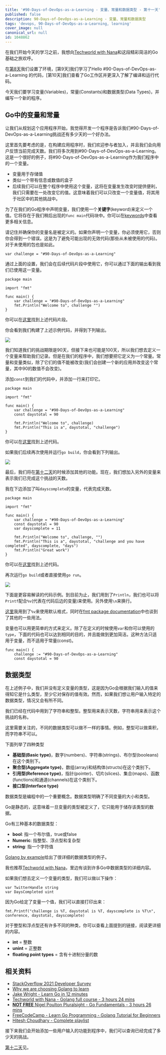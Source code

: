 ```yaml
---
title: '#90-Days-of-DevOps-as-a-Learning - 变量、常量和数据类型 - 第十一天'
published: false
description: 90-Days-of-DevOps-as-a-Learning - 变量、常量和数据类型
tags: 'devops, 90-Days-of-DevOps-as-a-Learning, learning'
cover_image: null
canonical_url: null
id: 1048862
---
```


在我们开始今天的学习之前，我想向[Techworld with Nana](https://www.youtube.com/watch?v=yyUHQIec83I)和这段精彩简洁的Go基础之旅欢呼。

在[第8天](day08.md)我们设置了环境，[第9天]我们学习了Hello #90-Days-of-DevOps-as-a-Learning 的代码，[第10天]我们查看了Go工作区并更深入了解了编译和运行代码。

今天我们要学习变量(Variables)，常量(Constants)和数据类型(Data Types)，并编写一个新的程序。

## Go中的变量和常量

让我们从规划这个应用程序开始，我觉得开发一个程序是告诉我们#90-Days-of-DevOps-as-a-Learning挑战还有多少天的一个好办法。

这里首先要考虑的是，在构建应用程序时，我们欢迎参与者加入，并且我们会向用户反馈当前完成天数。我们将多次用到#90-Days-of-DevOps-as-a-Learning。这是一个很好的例子，将#90-Days-of-DevOps-as-a-Learning作为我们程序中的一个变量。

- 变量用于存储值
- 类似一个带有信息或数值的盒子
- 后续我们可以在整个程序中使用这个变量，这将在变量发生改变时提供便利，我们只需要在一处改变它的值。这意味着我们可以只改变一个变量值，将其用于社区中的其他挑战中。

为了在我们的Go程序中声明变量，我们使用一个**关键字**(keyword)来定义一个值。它将存在于我们稍后出现的`func main`代码块中。你可以在[keywords](https://go.dev/ref/spec#Keywords)中查看更多相关信息。

请记住并确保你的变量名是被定义的。如果你声明一个变量，你必须使用它，否则你会得到一个错误。这是为了避免可能出现的无效代码(那些从未被使用的代码)。对于未使用的包也是如此。

```
var challenge = "#90-Days-of-DevOps-as-a-Learning"
```

通过上面的设置，我们会在后续代码片段中使用它，你可以通过下面的输出看到我们已使用这一变量。

```
package main

import "fmt"

func main() {
    var challenge = "#90-Days-of-DevOps-as-a-Learning"
    fmt.Println("Welcome to", challenge "")
}
```

你可以在[这里](../../Days/Go/day11_example1.go)找到上述代码片段。

你会看到我们构建了上述示例代码，并得到下列输出。

![](../../Days/Images/Day11_Go1.png)

我们知道我们的挑战期限是90天，但接下来也可能是100天，所以我们想去定义一个变量来帮助我们记录。但是在我们的程序中，我们想要把它定义为一个常量。常量和变量类似，除了它们的值不能被改变(我们会创建一个新的应用并改变这个常量，其中90的数值不会改变)。

添加`const`到我们的代码中，并添加一行来打印它。

```
package main

import "fmt"

func main() {
    var challenge = "#90-Days-of-DevOps-as-a-Learning"
    const daystotal = 90

    fmt.Println("Welcome to", challenge)
    fmt.Println("This is a", daystotal, "challenge")
}
```

你可以在[这里](../../Days/Go/day11_example2.go)找到上述代码。

如果我们后续再次使用并运行`go build`，你会看到下列输出。

![](../../Days/Images/Day11_Go2.png)

最后，我们将在[第十二天](day12.md)的时候添加其他的功能。现在，我们想加入另外的变量来表示我们已完成这个挑战的天数。

我在下边添加了叫`dayscomplete`的变量，代表完成天数。

```
package main

import "fmt"

func main() {
    var challenge = "#90-Days-of-DevOps-as-a-Learning"
    const daystotal = 90
    var dayscomplete = 11

    fmt.Println("Welcome to", challenge, "")
    fmt.Println("This is a", daystotal, "challenge and you have completed", dayscomplete, "days")
    fmt.Println("Great work")
}
```

你可以在[这里](../../Days/Go/day11_example3.go)找到上述代码。

再次运行`go build`或者直接使用`go run`。

![](../../Days/Images/Day11_Go3.png)

下面是更容易解读的代码示例。到目前为止，我们用到了`Println`，我们也可以将`Printf`配合`%v`(代表在代码后边的变量)来使用。另外使用`\n`来换行。

[这里](../../Days/Go/day11_example4.go)我用到了`%v`来使用默认格式，同时在[fmt package documentation](https://pkg.go.dev/fmt)中也谈到了其他的一些用法。

变量也可以用更简单的方式来定义。除了在定义的时候使用`var`和你可以使用的`type`，下面的代码也可以达到相同的目的，并且能做到更加简洁。这种方法只适用于变量，而不适用于常量(const)。

```
func main() {
    challenge := "#90-Days-of-DevOps-as-a-Learning"
    const daystotal = 90
```

## 数据类型

在上述例子中，我们并没有定义变量的类型，这是因为Go会根据我们输入的值来得知它是什么类型，至少它对保存的值有效。然而，如果我们想让用户输入特定的数据类型，情况又会有所不同。

我们已经在代码中用到了字符串和整型。整型用来表示天数，字符串用来表示这个挑战的名称。

这里需要关注的，不同的数据类型可以做不一样的事情。例如，整型可以做乘积，而字符串不可以。

下面列举了四种类型

- **基础型(Basic type)**，数字(numbers)、字符串(strings)、布尔型(booleans)在这个类别下。
- **聚合型(Aggregate type)**，数组(array)和结构体(structs)在这个类别下。
- **引用型(Reference type)**，指针(pointer)、切片(slices)、集合(maps)、函数(functions)和通道(channels)在这个类别下。
- **接口型(Interface type)**

数据类型是编程中的一个重要概念。数据类型明确了不同变量的大小和类型。

Go是静态的，这意味着一旦变量的类型被定义了，它只能用于储存该类型的数据。

Go有三种基本的数据类型：

- **bool**: 指一个布尔值，true或false
- **Numeric**: 指整型、浮点型和复杂型
- **string**: 指一个字符值

[Golang by example](https://golangbyexample.com/all-data-types-in-golang-with-examples/)给出了很详细的数据类型的例子。

我也推荐[Techworld with Nana](https://www.youtube.com/watch?v=yyUHQIec83I&t=2023s)，里边有谈到许多Go中数据类型的详细内容。

如果我们想去定义一个变量的类型，我们可以做以下操作：

```
var TwitterHandle string 
var DaysCompleted uint
```

因为Go给定了变量一个值，我们可以直接打印出来：

```
fmt.Printf("challenge is %T, daystotal is %T, dayscomplete is %T\n", conference, daystotal, dayscomplete)
```

对于整型和浮点型还有许多不同的种类，你可以查看上面提到的链接，阅读更详细的内容。

- **int** = 整数
- **unint** = 正整数
- **floating point types** = 含有十进制分量的数

## 相关资料

- [StackOverflow 2021 Developer Survey](https://insights.stackoverflow.com/survey/2021)
- [Why we are choosing Golang to learn](https://www.youtube.com/watch?v=7pLqIIAqZD4&t=9s)
- [Jake Wright - Learn Go in 12 minutes](https://www.youtube.com/watch?v=C8LgvuEBraI&t=312s) 
- [Techworld with Nana - Golang full course - 3 hours 24 mins](https://www.youtube.com/watch?v=yyUHQIec83I) 
- [**NOT FREE** Nigel Poulton Pluralsight - Go Fundamentals - 3 hours 26 mins](https://www.pluralsight.com/courses/go-fundamentals) 
- [FreeCodeCamp -  Learn Go Programming - Golang Tutorial for Beginners](https://www.youtube.com/watch?v=YS4e4q9oBaU&t=1025s) 
- [Hitesh Choudhary - Complete playlist](https://www.youtube.com/playlist?list=PLRAV69dS1uWSR89FRQGZ6q9BR2b44Tr9N) 

接下来我们会开始添加一些用户输入的功能到程序中，我们可以查询已经完成了多少天的挑战。

[第十二天](day12.md)见。
